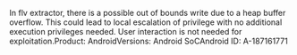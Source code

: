 In flv extractor, there is a possible out of bounds write due to a heap buffer overflow. This could lead to local escalation of privilege with no additional execution privileges needed. User interaction is not needed for exploitation.Product: AndroidVersions: Android SoCAndroid ID: A-187161771